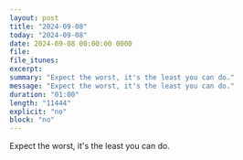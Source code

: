 ```yaml
---
layout: post
title: "2024-09-08"
today: "2024-09-08"
date: 2024-09-08 00:00:00 0000
file:
file_itunes:
excerpt:
summary: "Expect the worst, it's the least you can do."
message: "Expect the worst, it's the least you can do."
duration: "01:00"
length: "11444"
explicit: "no"
block: "no"
---
```

Expect the worst, it's the least you can do.

